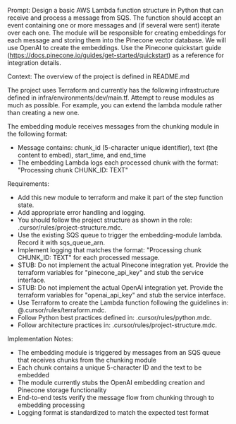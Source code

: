 Prompt:
Design a basic AWS Lambda function structure in Python that can receive and process a message from SQS. The function should accept an event containing one or more messages and (if several were sent) iterate over each one. The module will be responsible for creating embeddings for each message and storing them into the Pinecone vector database. We will use OpenAI to create the embeddings. Use the Pinecone quickstart guide (https://docs.pinecone.io/guides/get-started/quickstart) as a reference for integration details.

Context:
The overview of the project is defined in README.md

The project uses Terraform and currently has the following infrastructure defined in infra/environments/dev/main.tf. Attempt to reuse modules as much as possible. For example, you can extend the lambda module rather than creating a new one. 

The embedding module receives messages from the chunking module in the following format:
* Message contains: chunk_id (5-character unique identifier), text (the content to embed), start_time, and end_time
* The embedding Lambda logs each processed chunk with the format: "Processing chunk CHUNK_ID: TEXT"

Requirements:
* Add this new module to terraform and make it part of the step function state.
* Add appropriate error handling and logging.
* You should follow the project structure as shown in the role: .cursor/rules/project-structure.mdc.
* Use the existing SQS queue to trigger the embedding-module lambda. Record it with sqs_queue_arn.
* Implement logging that matches the format: "Processing chunk CHUNK_ID: TEXT" for each processed message.
* STUB: Do not implement the actual Pinecone integration yet. Provide the terraform variables for "pinecone_api_key" and stub the service interface.
* STUB: Do not implement the actual OpenAI integration yet. Provide the terraform variables for "openai_api_key" and stub the service interface.
* Use Terraform to create the Lambda function following the guidelines in: @.cursor/rules/terraform.mdc.
* Follow Python best practices defined in: .cursor/rules/python.mdc.
* Follow architecture practices in: .cursor/rules/project-structure.mdc.

Implementation Notes:
* The embedding module is triggered by messages from an SQS queue that receives chunks from the chunking module
* Each chunk contains a unique 5-character ID and the text to be embedded
* The module currently stubs the OpenAI embedding creation and Pinecone storage functionality
* End-to-end tests verify the message flow from chunking through to embedding processing
* Logging format is standardized to match the expected test format

